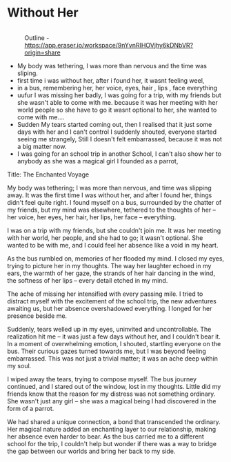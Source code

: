 # Without Her

<figure><img src="../.gitbook/assets/Screenshot 2024-02-19 at 8.15.13 AM.png" alt=""><figcaption><p>Outline - <a href="https://app.eraser.io/workspace/9nYvnRIHOVjhy6kDNbVR?origin=share">https://app.eraser.io/workspace/9nYvnRIHOVjhy6kDNbVR?origin=share</a></p></figcaption></figure>

* My body was tethering, I was more than nervous and the time was sliping.
* first time i was without her, after i found her, it wasnt feeling weel,
* in a bus, remembering her, her voice, eyes, hair , lips , face everything
* uufur I was missing her badly, I was going for a trip, with my friends but she wasn't able to come with me. because it was her meeting with her world people so she have to go it wasnt optional to her, she wanted to come with me....
* Sudden My tears started coming out, then I realised that it just some days with her and I can't control I suddenly shouted, everyone started seeing me strangely, Still I doesn't felt embarrassed, because it was not a big matter now.
* I was going for an school trip in another School, I can't also show her to anybody as she was a magical girl I founded as a parrot,

Title: The Enchanted Voyage

My body was tethering; I was more than nervous, and time was slipping away. It was the first time I was without her, and after I found her, things didn't feel quite right. I found myself on a bus, surrounded by the chatter of my friends, but my mind was elsewhere, tethered to the thoughts of her – her voice, her eyes, her hair, her lips, her face – everything.

I was on a trip with my friends, but she couldn't join me. It was her meeting with her world, her people, and she had to go; it wasn't optional. She wanted to be with me, and I could feel her absence like a void in my heart.

As the bus rumbled on, memories of her flooded my mind. I closed my eyes, trying to picture her in my thoughts. The way her laughter echoed in my ears, the warmth of her gaze, the strands of her hair dancing in the wind, the softness of her lips – every detail etched in my mind.

The ache of missing her intensified with every passing mile. I tried to distract myself with the excitement of the school trip, the new adventures awaiting us, but her absence overshadowed everything. I longed for her presence beside me.

Suddenly, tears welled up in my eyes, uninvited and uncontrollable. The realization hit me – it was just a few days without her, and I couldn't bear it. In a moment of overwhelming emotion, I shouted, startling everyone on the bus. Their curious gazes turned towards me, but I was beyond feeling embarrassed. This was not just a trivial matter; it was an ache deep within my soul.

I wiped away the tears, trying to compose myself. The bus journey continued, and I stared out of the window, lost in my thoughts. Little did my friends know that the reason for my distress was not something ordinary. She wasn't just any girl – she was a magical being I had discovered in the form of a parrot.

We had shared a unique connection, a bond that transcended the ordinary. Her magical nature added an enchanting layer to our relationship, making her absence even harder to bear. As the bus carried me to a different school for the trip, I couldn't help but wonder if there was a way to bridge the gap between our worlds and bring her back to my side.











